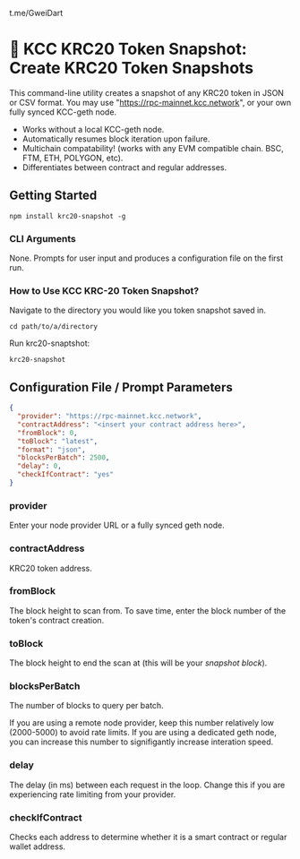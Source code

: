  t.me/GweiDart


# :camera_flash: KCC KRC20 Token Snapshot: Create KRC20 Token Snapshots 

This command-line utility creates a snapshot of any KRC20 token in JSON or CSV format. You may use "https://rpc-mainnet.kcc.network", or your own fully synced KCC-geth node.

- Works without a local KCC-geth node.
- Automatically resumes block iteration upon failure.
- Multichain compatability! (works with any EVM compatible chain. BSC, FTM, ETH, POLYGON, etc).
- Differentiates between contract and regular addresses. 

## Getting Started

```
npm install krc20-snapshot -g
```

### CLI Arguments

None. Prompts for user input and produces a configuration file on the first run.

### How to Use KCC KRC-20 Token Snapshot?

Navigate to the directory you would like you token snapshot saved in.

```
cd path/to/a/directory
```

Run krc20-snaptshot:

```
krc20-snapshot
```

## Configuration File / Prompt Parameters

```json
{
  "provider": "https://rpc-mainnet.kcc.network",
  "contractAddress": "<insert your contract address here>",
  "fromBlock": 0,
  "toBlock": "latest",
  "format": "json",
  "blocksPerBatch": 2500,
  "delay": 0,
  "checkIfContract": "yes"
}
```

### provider

Enter your node provider URL or a fully synced geth node.

### contractAddress

KRC20 token address.

### fromBlock

The block height to scan from. To save time, enter the block number of the token's contract creation.

### toBlock

The block height to end the scan at (this will be your *snapshot block*).

### blocksPerBatch

The number of blocks to query per batch.

If you are using a remote node provider, keep this number relatively low (2000-5000) to avoid rate limits. If you are using a dedicated geth node, you can increase this number to signifigantly increase interation speed.

### delay

The delay (in ms) between each request in the loop. Change this if you are experiencing rate limiting from your provider.

### checkIfContract

Checks each address to determine whether it is a smart contract or regular wallet address.


